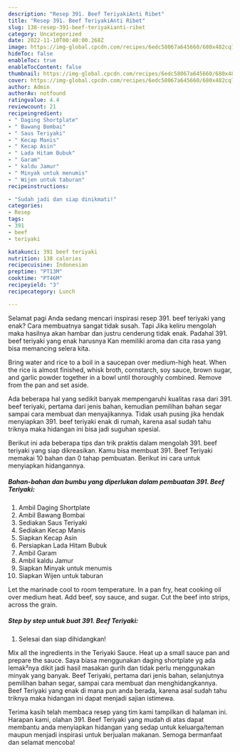 ```yaml
---
description: "Resep 391. Beef TeriyakiAnti Ribet"
title: "Resep 391. Beef TeriyakiAnti Ribet"
slug: 138-resep-391-beef-teriyakianti-ribet
category: Uncategorized
date: 2022-11-10T00:40:00.268Z
image: https://img-global.cpcdn.com/recipes/6edc58067a645660/680x482cq70/391-beef-teriyaki-foto-resep-utama.jpg
hideToc: false
enableToc: true
enableTocContent: false
thumbnail: https://img-global.cpcdn.com/recipes/6edc58067a645660/680x482cq70/391-beef-teriyaki-foto-resep-utama.jpg
cover: https://img-global.cpcdn.com/recipes/6edc58067a645660/680x482cq70/391-beef-teriyaki-foto-resep-utama.jpg
author: Admin
authorAv: notfound
ratingvalue: 4.4
reviewcount: 21
recipeingredient:
- " Daging Shortplate"
- " Bawang Bombai"
- " Saus Teriyaki"
- " Kecap Manis"
- " Kecap Asin"
- " Lada Hitam Bubuk"
- " Garam"
- " kaldu Jamur"
- " Minyak untuk menumis"
- " Wijen untuk taburan"
recipeinstructions:

- "Sudah jadi dan siap dinikmati!"
categories:
- Resep
tags:
- 391
- beef
- teriyaki

katakunci: 391 beef teriyaki 
nutrition: 138 calories
recipecuisine: Indonesian
preptime: "PT13M"
cooktime: "PT46M"
recipeyield: "3"
recipecategory: Lunch

---
```



Selamat pagi Anda sedang mencari inspirasi resep 391. beef teriyaki yang enak? Cara membuatnya sangat tidak susah. Tapi Jika keliru mengolah maka hasilnya akan hambar dan justru cenderung tidak enak. Padahal 391. beef teriyaki yang enak harusnya Kan memiliki aroma dan cita rasa yang bisa memancing selera kita.


Bring water and rice to a boil in a saucepan over medium-high heat. When the rice is almost finished, whisk broth, cornstarch, soy sauce, brown sugar, and garlic powder together in a bowl until thoroughly combined. Remove from the pan and set aside.

Ada beberapa hal yang sedikit banyak mempengaruhi kualitas rasa dari 391. beef teriyaki, pertama dari jenis bahan, kemudian pemilihan bahan segar sampai cara membuat dan menyajikannya. Tidak usah pusing jika hendak menyiapkan 391. beef teriyaki enak di rumah, karena asal sudah tahu triknya maka hidangan ini bisa jadi suguhan spesial.


Berikut ini ada beberapa tips dan trik praktis dalam mengolah 391. beef teriyaki yang siap dikreasikan. Kamu bisa membuat 391. Beef Teriyaki memakai 10 bahan dan 0 tahap pembuatan. Berikut ini cara untuk menyiapkan hidangannya.

<!--inarticleads1-->

##### Bahan-bahan dan bumbu yang diperlukan dalam pembuatan 391. Beef Teriyaki:

1. Ambil  Daging Shortplate
1. Ambil  Bawang Bombai
1. Sediakan  Saus Teriyaki
1. Sediakan  Kecap Manis
1. Siapkan  Kecap Asin
1. Persiapkan  Lada Hitam Bubuk
1. Ambil  Garam
1. Ambil  kaldu Jamur
1. Siapkan  Minyak untuk menumis
1. Siapkan  Wijen untuk taburan


Let the marinade cool to room temperature. In a pan fry, heat cooking oil over medium heat. Add beef, soy sauce, and sugar. Cut the beef into strips, across the grain. 

<!--inarticleads2-->

##### Step by step untuk buat 391. Beef Teriyaki:


1. Selesai dan siap dihidangkan!

Mix all the ingredients in the Teriyaki Sauce. Heat up a small sauce pan and prepare the sauce. Saya biasa menggunakan daging shortplate yg ada lemak²nya dikit jadi hasil masakan gurih dan tidak perlu menggunakan minyak yang banyak. Beef Teriyaki, pertama dari jenis bahan, selanjutnya pemilihan bahan segar, sampai cara membuat dan menghidangkannya. Beef Teriyaki yang enak di mana pun anda berada, karena asal sudah tahu triknya maka hidangan ini dapat menjadi sajian istimewa. 

Terima kasih telah membaca resep yang tim kami tampilkan di halaman ini. Harapan kami, olahan 391. Beef Teriyaki yang mudah di atas dapat membantu anda menyiapkan hidangan yang sedap untuk keluarga/teman maupun menjadi inspirasi untuk berjualan makanan. Semoga bermanfaat dan selamat mencoba!
